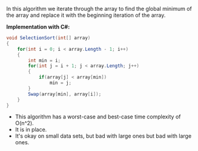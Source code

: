 In this algorithm we iterate through the array to find the global minimum of the array and replace it with the beginning iteration of the array.

**Implementation with C#:**

```C#
void SelectionSort(int[] array)
{
	for(int i = 0; i < array.Length - 1; i++)
	{
		int min = i;
		for(int j = i + 1; j < array.Length; j++)
		{
			if(array[j] < array[min])
				min = j;
		}
		Swap(array[min], array[i]);
	}
}
```

* This algorithm has a worst-case and best-case time complexity of O(n^2).
* It is in place.
* It's okay on small data sets, but bad with large ones but bad with large ones.
